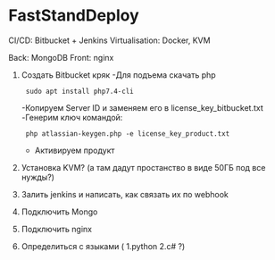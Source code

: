 # FastStandDeploy

CI/CD: Bitbucket + Jenkins
Virtualisation: Docker, KVM

Back: MongoDB 
Front: nginx

1) Создать Bitbucket кряк 
	-Для подъема скачать php

		sudo apt install php7.4-cli

	-Копируем Server ID и заменяем его в license_key_bitbucket.txt
	-Генерим ключ командой:

		php atlassian-keygen.php -e license_key_product.txt

    - Активируем продукт
    
2) Установка KVM? (а там дадут простанство в виде 50ГБ под все нужды?)

3) Залить jenkins и написать, как связать их по webhook

4) Подключить Mongo 

5) Подключить nginx 

6) Определиться с языками ( 1.python 2.c# ?) 
